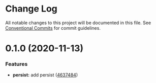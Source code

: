 # Change Log

All notable changes to this project will be documented in this file.
See [Conventional Commits](https://conventionalcommits.org) for commit guidelines.

# 0.1.0 (2020-11-13)

### Features

- **persist:** add persist ([4637484](https://github.com/zxeryu/start/commit/463748486328c1e43a6922fc47db35ac9ca76740))

